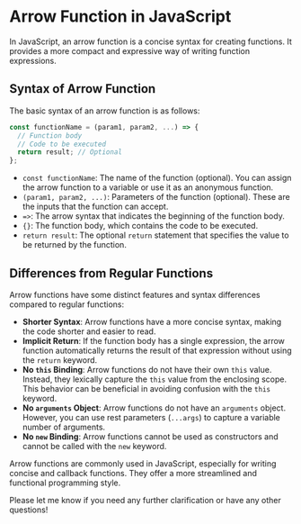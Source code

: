 # Arrow Function in JavaScript

In JavaScript, an arrow function is a concise syntax for creating functions. It provides a more compact and expressive way of writing function expressions.

## Syntax of Arrow Function

The basic syntax of an arrow function is as follows:

```javascript
const functionName = (param1, param2, ...) => {
  // Function body
  // Code to be executed
  return result; // Optional
};
```

- `const functionName`: The name of the function (optional). You can assign the arrow function to a variable or use it as an anonymous function.
- `(param1, param2, ...)`: Parameters of the function (optional). These are the inputs that the function can accept.
- `=>`: The arrow syntax that indicates the beginning of the function body.
- `{}`: The function body, which contains the code to be executed.
- `return result`: The optional `return` statement that specifies the value to be returned by the function.

## Differences from Regular Functions

Arrow functions have some distinct features and syntax differences compared to regular functions:

- **Shorter Syntax**: Arrow functions have a more concise syntax, making the code shorter and easier to read.
- **Implicit Return**: If the function body has a single expression, the arrow function automatically returns the result of that expression without using the `return` keyword.
- **No `this` Binding**: Arrow functions do not have their own `this` value. Instead, they lexically capture the `this` value from the enclosing scope. This behavior can be beneficial in avoiding confusion with the `this` keyword.
- **No `arguments` Object**: Arrow functions do not have an `arguments` object. However, you can use rest parameters (`...args`) to capture a variable number of arguments.
- **No `new` Binding**: Arrow functions cannot be used as constructors and cannot be called with the `new` keyword.

Arrow functions are commonly used in JavaScript, especially for writing concise and callback functions. They offer a more streamlined and functional programming style.

Please let me know if you need any further clarification or have any other questions!
